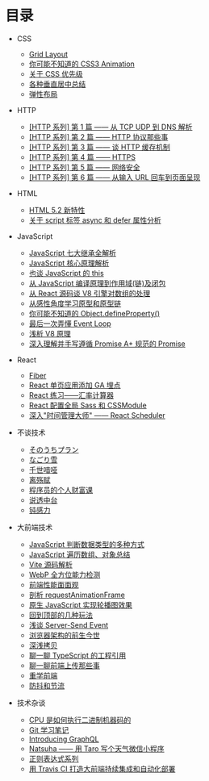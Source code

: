 # 目录

- CSS
  - [Grid Layout](./CSS/Grid%20Layout.md)
  - [你可能不知道的 CSS3 Animation](./CSS/%E4%BD%A0%E5%8F%AF%E8%83%BD%E4%B8%8D%E7%9F%A5%E9%81%93%E7%9A%84%20CSS3%20Animation.md)
  - [关于 CSS 优先级](./CSS/%E5%85%B3%E4%BA%8E%20CSS%20%E4%BC%98%E5%85%88%E7%BA%A7.md)
  - [各种垂直居中总结](./CSS/%E5%90%84%E7%A7%8D%E5%9E%82%E7%9B%B4%E5%B1%85%E4%B8%AD%E6%80%BB%E7%BB%93.md)
  - [弹性布局](./CSS/%E5%BC%B9%E6%80%A7%E5%B8%83%E5%B1%80.md)

- HTTP
  - [[HTTP 系列] 第 1 篇 —— 从 TCP UDP 到 DNS 解析](./HTTP/%5BHTTP%20%E7%B3%BB%E5%88%97%5D%20%E7%AC%AC%201%20%E7%AF%87%20%E2%80%94%E2%80%94%20%E4%BB%8E%20TCP%20UDP%20%E5%88%B0%20DNS%20%E8%A7%A3%E6%9E%90.md)
  - [[HTTP 系列] 第 2 篇 —— HTTP 协议那些事](./HTTP/%5BHTTP%20%E7%B3%BB%E5%88%97%5D%20%E7%AC%AC%202%20%E7%AF%87%20%E2%80%94%E2%80%94%20HTTP%20%E5%8D%8F%E8%AE%AE%E9%82%A3%E4%BA%9B%E4%BA%8B.md)
  - [[HTTP 系列] 第 3 篇 —— 谈 HTTP 缓存机制](./HTTP/%5BHTTP%20%E7%B3%BB%E5%88%97%5D%20%E7%AC%AC%203%20%E7%AF%87%20%E2%80%94%E2%80%94%20%E8%B0%88%20HTTP%20%E7%BC%93%E5%AD%98%E6%9C%BA%E5%88%B6.md)
  - [[HTTP 系列] 第 4 篇 —— HTTPS](./HTTP/%5BHTTP%20%E7%B3%BB%E5%88%97%5D%20%E7%AC%AC%204%20%E7%AF%87%20%E2%80%94%E2%80%94%20HTTPS.md)
  - [[HTTP 系列] 第 5 篇 —— 网络安全](./HTTP/%5BHTTP%20%E7%B3%BB%E5%88%97%5D%20%E7%AC%AC%205%20%E7%AF%87%20%E2%80%94%E2%80%94%20%E7%BD%91%E7%BB%9C%E5%AE%89%E5%85%A8.md)
  - [[HTTP 系列] 第 6 篇 —— 从输入 URL 回车到页面呈现](./HTTP/%5BHTTP%20%E7%B3%BB%E5%88%97%5D%20%E7%AC%AC%206%20%E7%AF%87%20%E2%80%94%E2%80%94%20%E4%BB%8E%E8%BE%93%E5%85%A5%20URL%20%E5%9B%9E%E8%BD%A6%E5%88%B0%E9%A1%B5%E9%9D%A2%E5%91%88%E7%8E%B0.md)

- HTML
  - [HTML 5.2 新特性](./HTML/HTML%205.2%20%E6%96%B0%E7%89%B9%E6%80%A7.md)
  - [关于 script 标签 async 和 defer 属性分析](./HTML/%E5%85%B3%E4%BA%8E%20script%20%E6%A0%87%E7%AD%BE%20async%20%E5%92%8C%20defer%20%E5%B1%9E%E6%80%A7%E5%88%86%E6%9E%90.md)

- JavaScript
  - [JavaScript 七大继承全解析](./JavaScript/JavaScript%20%E4%B8%83%E5%A4%A7%E7%BB%A7%E6%89%BF%E5%85%A8%E8%A7%A3%E6%9E%90.md)
  - [JavaScript 核心原理解析](./JavaScript/JavaScript%20%E6%A0%B8%E5%BF%83%E5%8E%9F%E7%90%86%E8%A7%A3%E6%9E%90.md)
  - [也谈 JavaScript 的 this](./JavaScript/%E4%B9%9F%E8%B0%88%20JavaScript%20%E7%9A%84%20this.md)
  - [从 JavaScript 编译原理到作用域(链)及闭包](./JavaScript/%E4%BB%8E%20JavaScript%20%E7%BC%96%E8%AF%91%E5%8E%9F%E7%90%86%E5%88%B0%E4%BD%9C%E7%94%A8%E5%9F%9F(%E9%93%BE)%E5%8F%8A%E9%97%AD%E5%8C%85.md)
  - [从 React 源码谈 V8 引擎对数组的处理](./JavaScript/%E4%BB%8E%20React%20%E6%BA%90%E7%A0%81%E8%B0%88%20V8%20%E5%BC%95%E6%93%8E%E5%AF%B9%E6%95%B0%E7%BB%84%E7%9A%84%E5%A4%84%E7%90%86.md)
  - [从感性角度学习原型和原型链](./JavaScript/%E4%BB%8E%E6%84%9F%E6%80%A7%E8%A7%92%E5%BA%A6%E5%AD%A6%E4%B9%A0%E5%8E%9F%E5%9E%8B%E5%92%8C%E5%8E%9F%E5%9E%8B%E9%93%BE.md)
  - [你可能不知道的 Object.defineProperty()](./JavaScript/%E4%BD%A0%E5%8F%AF%E8%83%BD%E4%B8%8D%E7%9F%A5%E9%81%93%E7%9A%84%20Object.defineProperty().md)
  - [最后一次弄懂 Event Loop](./JavaScript/%E6%9C%80%E5%90%8E%E4%B8%80%E6%AC%A1%E5%BC%84%E6%87%82%20Event%20Loop.md)
  - [浅析 V8 原理](./JavaScript/%E6%B5%85%E6%9E%90%20V8%20%E5%8E%9F%E7%90%86.md)
  - [深入理解并手写遵循 Promise A+ 规范的 Promise](./JavaScript/%E6%B7%B1%E5%85%A5%E7%90%86%E8%A7%A3%E5%B9%B6%E6%89%8B%E5%86%99%E9%81%B5%E5%BE%AA%20Promise%20A+%20%E8%A7%84%E8%8C%83%E7%9A%84%20Promise.md)

- React
  - [Fiber](./React/Fiber.md)
  - [React 单页应用添加 GA 埋点](./React/React%20%E5%8D%95%E9%A1%B5%E5%BA%94%E7%94%A8%E6%B7%BB%E5%8A%A0%20GA%20%E5%9F%8B%E7%82%B9.md)
  - [React 练习——汇率计算器](./React/React%20%E7%BB%83%E4%B9%A0%E2%80%94%E2%80%94%E6%B1%87%E7%8E%87%E8%AE%A1%E7%AE%97%E5%99%A8.md)
  - [React 配置全局 Sass 和 CSSModule](./React/React%20%E9%85%8D%E7%BD%AE%E5%85%A8%E5%B1%80%20Sass%20%E5%92%8C%20CSSModule.md)
  - [深入"时间管理大师" —— React Scheduler](./React/%E6%B7%B1%E5%85%A5%22%E6%97%B6%E9%97%B4%E7%AE%A1%E7%90%86%E5%A4%A7%E5%B8%88%22%20%E2%80%94%E2%80%94%20React%20Scheduler.md)

- 不谈技术
  - [そのうちプラン](./%E4%B8%8D%E8%B0%88%E6%8A%80%E6%9C%AF/%E3%81%9D%E3%81%AE%E3%81%86%E3%81%A1%E3%83%97%E3%83%A9%E3%83%B3.md)
  - [なごり雪](./%E4%B8%8D%E8%B0%88%E6%8A%80%E6%9C%AF/%E3%81%AA%E3%81%94%E3%82%8A%E9%9B%AA.md)
  - [千世喑哑](./%E4%B8%8D%E8%B0%88%E6%8A%80%E6%9C%AF/%E5%8D%83%E4%B8%96%E5%96%91%E5%93%91.md)
  - [离殇赋](./%E4%B8%8D%E8%B0%88%E6%8A%80%E6%9C%AF/%E7%A6%BB%E6%AE%87%E8%B5%8B.md)
  - [程序员的个人财富课](./%E4%B8%8D%E8%B0%88%E6%8A%80%E6%9C%AF/%E7%A8%8B%E5%BA%8F%E5%91%98%E7%9A%84%E4%B8%AA%E4%BA%BA%E8%B4%A2%E5%AF%8C%E8%AF%BE.md)
  - [说透中台](./%E4%B8%8D%E8%B0%88%E6%8A%80%E6%9C%AF/%E8%AF%B4%E9%80%8F%E4%B8%AD%E5%8F%B0.md)
  - [钝感力](./%E4%B8%8D%E8%B0%88%E6%8A%80%E6%9C%AF/%E9%92%9D%E6%84%9F%E5%8A%9B.md)

- 大前端技术
  - [JavaScript 判断数据类型的多种方式](./%E5%A4%A7%E5%89%8D%E7%AB%AF%E6%8A%80%E6%9C%AF/JavaScript%20%E5%88%A4%E6%96%AD%E6%95%B0%E6%8D%AE%E7%B1%BB%E5%9E%8B%E7%9A%84%E5%A4%9A%E7%A7%8D%E6%96%B9%E5%BC%8F.md)
  - [JavaScript 遍历数组、对象总结](./%E5%A4%A7%E5%89%8D%E7%AB%AF%E6%8A%80%E6%9C%AF/JavaScript%20%E9%81%8D%E5%8E%86%E6%95%B0%E7%BB%84%E3%80%81%E5%AF%B9%E8%B1%A1%E6%80%BB%E7%BB%93.md)
  - [Vite 源码解析](./%E5%A4%A7%E5%89%8D%E7%AB%AF%E6%8A%80%E6%9C%AF/Vite%20%E6%BA%90%E7%A0%81%E8%A7%A3%E6%9E%90.mdx)
  - [WebP 全方位能力检测](./%E5%A4%A7%E5%89%8D%E7%AB%AF%E6%8A%80%E6%9C%AF/WebP%20%E5%85%A8%E6%96%B9%E4%BD%8D%E8%83%BD%E5%8A%9B%E6%A3%80%E6%B5%8B.md)
  - [前端性能面面观](./%E5%A4%A7%E5%89%8D%E7%AB%AF%E6%8A%80%E6%9C%AF/%E5%89%8D%E7%AB%AF%E6%80%A7%E8%83%BD%E9%9D%A2%E9%9D%A2%E8%A7%82.md)
  - [剖析 requestAnimationFrame](./%E5%A4%A7%E5%89%8D%E7%AB%AF%E6%8A%80%E6%9C%AF/%E5%89%96%E6%9E%90%20requestAnimationFrame.md)
  - [原生 JavaScript 实现轮播图效果](./%E5%A4%A7%E5%89%8D%E7%AB%AF%E6%8A%80%E6%9C%AF/%E5%8E%9F%E7%94%9F%20JavaScript%20%E5%AE%9E%E7%8E%B0%E8%BD%AE%E6%92%AD%E5%9B%BE%E6%95%88%E6%9E%9C.md)
  - [回到顶部的几种玩法](./%E5%A4%A7%E5%89%8D%E7%AB%AF%E6%8A%80%E6%9C%AF/%E5%9B%9E%E5%88%B0%E9%A1%B6%E9%83%A8%E7%9A%84%E5%87%A0%E7%A7%8D%E7%8E%A9%E6%B3%95.md)
  - [浅谈 Server-Send Event](./%E5%A4%A7%E5%89%8D%E7%AB%AF%E6%8A%80%E6%9C%AF/%E6%B5%85%E8%B0%88%20Server-Send%20Event.md)
  - [浏览器架构的前生今世](./%E5%A4%A7%E5%89%8D%E7%AB%AF%E6%8A%80%E6%9C%AF/%E6%B5%8F%E8%A7%88%E5%99%A8%E6%9E%B6%E6%9E%84%E7%9A%84%E5%89%8D%E7%94%9F%E4%BB%8A%E4%B8%96.md)
  - [深浅拷贝](./%E5%A4%A7%E5%89%8D%E7%AB%AF%E6%8A%80%E6%9C%AF/%E6%B7%B1%E6%B5%85%E6%8B%B7%E8%B4%9D.md)
  - [聊一聊 TypeScript 的工程引用](./%E5%A4%A7%E5%89%8D%E7%AB%AF%E6%8A%80%E6%9C%AF/%E8%81%8A%E4%B8%80%E8%81%8A%20TypeScript%20%E7%9A%84%E5%B7%A5%E7%A8%8B%E5%BC%95%E7%94%A8.md)
  - [聊一聊前端上传那些事](./%E5%A4%A7%E5%89%8D%E7%AB%AF%E6%8A%80%E6%9C%AF/%E8%81%8A%E4%B8%80%E8%81%8A%E5%89%8D%E7%AB%AF%E4%B8%8A%E4%BC%A0%E9%82%A3%E4%BA%9B%E4%BA%8B.md)
  - [重学前端](./%E5%A4%A7%E5%89%8D%E7%AB%AF%E6%8A%80%E6%9C%AF/%E9%87%8D%E5%AD%A6%E5%89%8D%E7%AB%AF.md)
  - [防抖和节流](./%E5%A4%A7%E5%89%8D%E7%AB%AF%E6%8A%80%E6%9C%AF/%E9%98%B2%E6%8A%96%E5%92%8C%E8%8A%82%E6%B5%81.md)

- 技术杂谈
  - [CPU  是如何执行二进制机器码的](./%E6%8A%80%E6%9C%AF%E6%9D%82%E8%B0%88/CPU%20%20%E6%98%AF%E5%A6%82%E4%BD%95%E6%89%A7%E8%A1%8C%E4%BA%8C%E8%BF%9B%E5%88%B6%E6%9C%BA%E5%99%A8%E7%A0%81%E7%9A%84.md)
  - [Git 学习笔记](./%E6%8A%80%E6%9C%AF%E6%9D%82%E8%B0%88/Git%20%E5%AD%A6%E4%B9%A0%E7%AC%94%E8%AE%B0.md)
  - [Introducing GraphQL](./%E6%8A%80%E6%9C%AF%E6%9D%82%E8%B0%88/Introducing%20GraphQL.md)
  - [Natsuha —— 用 Taro 写个天气微信小程序](./%E6%8A%80%E6%9C%AF%E6%9D%82%E8%B0%88/Natsuha%20%E2%80%94%E2%80%94%20%E7%94%A8%20Taro%20%E5%86%99%E4%B8%AA%E5%A4%A9%E6%B0%94%E5%BE%AE%E4%BF%A1%E5%B0%8F%E7%A8%8B%E5%BA%8F.md)
  - [正则表达式系列](./%E6%8A%80%E6%9C%AF%E6%9D%82%E8%B0%88/%E6%AD%A3%E5%88%99%E8%A1%A8%E8%BE%BE%E5%BC%8F%E7%B3%BB%E5%88%97.md)
  - [用 Travis CI 打造大前端持续集成和自动化部署](./%E6%8A%80%E6%9C%AF%E6%9D%82%E8%B0%88/%E7%94%A8%20Travis%20CI%20%E6%89%93%E9%80%A0%E5%A4%A7%E5%89%8D%E7%AB%AF%E6%8C%81%E7%BB%AD%E9%9B%86%E6%88%90%E5%92%8C%E8%87%AA%E5%8A%A8%E5%8C%96%E9%83%A8%E7%BD%B2.md)
